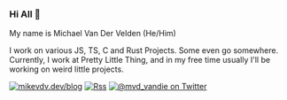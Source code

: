 ### Hi All 👋
My name is Michael Van Der Velden (He/Him)

I work on various JS, TS, C and Rust Projects. Some even go somewhere.
Currently, I work at Pretty Little Thing, and in my free time usually I'll be working on weird little projects.

[![mikevdv.dev/blog](https://img.shields.io/badge/blog-mikevdv.dev/blog-red?style=for-the-badge)](https://mikevdv.dev/blog)
[![Rss](https://img.shields.io/badge/rss-F88900?style=for-the-badge&logo=rss&logoColor=white)](https://mikevdv.dev/blog/rss.xml)
[![@mvd_vandie on Twitter](https://img.shields.io/badge/twitter-@mvd_vandie-blue?style=for-the-badge&logo=twitter&color=1DA1F2)](https://twitter.com/mvd_vandie)
